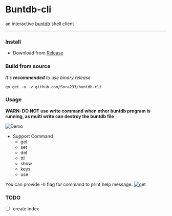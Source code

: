 # Buntdb-cli

an interactive [buntdb](https://github.com/tidwall/buntdb) shell client

----

### Install

* Download from [Release](https://github.com/Sora233/buntdb-cli/releases)

### Build from source

*It's **recommended** to use binary release*

```shell
go get -u -v github.com/Sora233/buntdb-cli
```

### Usage

**WARN: DO NOT use write command when other buntdb program is running, as multi write can destroy the buntdb file**

![Demo](https://user-images.githubusercontent.com/11474360/104103798-07fae580-52df-11eb-8030-e5d5ff3d80fe.jpg)

* Support Command
    * get
    * set
    * del
    * ttl
    * show
    * keys
    * use

You can provide -h flag for command to print help message.
![get](https://user-images.githubusercontent.com/11474360/104104364-81e09e00-52e2-11eb-8863-391420bf6064.jpg)

### TODO

- [ ] create index